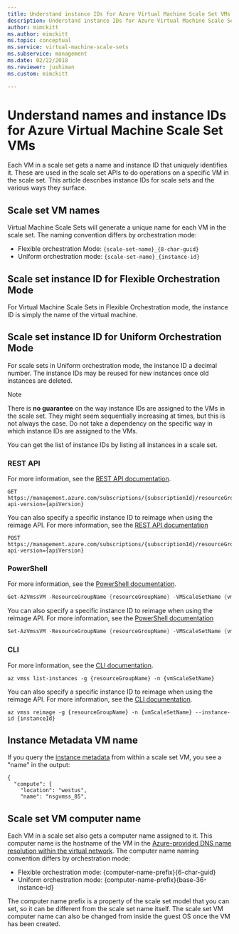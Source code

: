 ```yaml
---
title: Understand instance IDs for Azure Virtual Machine Scale Set VMs
description: Understand instance IDs for Azure Virtual Machine Scale Set virtual machines and the various ways that they surface.
author: mimckitt
ms.author: mimckitt
ms.topic: conceptual
ms.service: virtual-machine-scale-sets
ms.subservice: management
ms.date: 02/22/2018
ms.reviewer: jushiman
ms.custom: mimckitt

---
```

# Understand names and instance IDs for Azure Virtual Machine Scale Set VMs


Each VM in a scale set gets a name and instance ID that uniquely identifies it. These are used in the scale set APIs to do operations on a specific VM in the scale set. This article describes instance IDs for scale sets and the various ways they surface.

## Scale set VM names

Virtual Machine Scale Sets will generate a unique name for each VM in the scale set. The naming convention differs by orchestration mode:

* Flexible orchestration Mode: `{scale-set-name}_{8-char-guid}`
* Uniform orchestration mode: `{scale-set-name}_{instance-id}`

## Scale set instance ID for Flexible Orchestration Mode

For Virtual Machine Scale Sets in Flexible Orchestration mode, the instance ID is simply the name of the virtual machine.

## Scale set instance ID for Uniform Orchestration Mode

For scale sets in Uniform orchestration mode, the instance ID a decimal number. The instance IDs may be reused for new instances once old instances are deleted.

>[!NOTE]
> There is **no guarantee** on the way instance IDs are assigned to the VMs in the scale set. They might seem sequentially increasing at times, but this is not always the case. Do not take a dependency on the specific way in which instance IDs are assigned to the VMs.

You can get the list of instance IDs by listing all instances in a scale set.

### REST API
For more information, see the [REST API documentation](/rest/api/compute/virtualmachinescalesetvms/list).
```restapi
GET https://management.azure.com/subscriptions/{subscriptionId}/resourceGroups/{resourceGroupName}/providers/Microsoft.Compute/virtualMachineScaleSets/{vmScaleSetName}/virtualMachines?api-version={apiVersion} 
```

You can also specify a specific instance ID to reimage when using the reimage API. For more information, see the [REST API documentation](/rest/api/compute/virtualmachinescalesetvms/reimage)

```restapi
POST https://management.azure.com/subscriptions/{subscriptionId}/resourceGroups/{resourceGroupName}/providers/Microsoft.Compute/virtualMachineScaleSets/{vmScaleSetName}/virtualmachines/{instanceId}/reimage?api-version={apiVersion}
```

### PowerShell
For more information, see the [PowerShell documentation](/powershell/module/az.compute/get-azvmssvm).

```powershell
Get-AzVmssVM -ResourceGroupName {resourceGroupName} -VMScaleSetName {vmScaleSetName}
```

You can also specify a specific instance ID to reimage when using the reimage API. For more information, see the [PowerShell documentation](/powershell/module/az.compute/set-azvmssvm)

```powershell
Set-AzVmssVM -ResourceGroupName {resourceGroupName} -VMScaleSetName {vmScaleSetName} -InstanceId {instanceId} -Reimage
```


### CLI
For more information, see the [CLI documentation](/cli/azure/vmss).
```cli
az vmss list-instances -g {resourceGroupName} -n {vmScaleSetName}
```

You can also specify a specific instance ID to reimage when using the reimage API. For more information, see the [CLI documentation](/cli/azure/vmss).

```cli
az vmss reimage -g {resourceGroupName} -n {vmScaleSetName} --instance-id {instanceId}
```


## Instance Metadata VM name


If you query the [instance metadata](../virtual-machines/windows/instance-metadata-service.md) from within a scale set VM, you see a "name" in the output:

```output
{
  "compute": {
    "location": "westus",
    "name": "nsgvmss_85",
```



## Scale set VM computer name

Each VM in a scale set also gets a computer name assigned to it. This computer name is the hostname of the VM in the [Azure-provided DNS name resolution within the virtual network](../virtual-network/virtual-networks-name-resolution-for-vms-and-role-instances.md). The computer name naming convention differs by orchestration mode:

* Flexible orchestration mode: {computer-name-prefix}{6-char-guid}
* Uniform orchestration mode: {computer-name-prefix}{base-36-instance-id}

The computer name prefix is a property of the scale set model that you can set, so it can be different from the scale set name itself. The scale set VM computer name can also be changed from inside the guest OS once the VM has been created.
